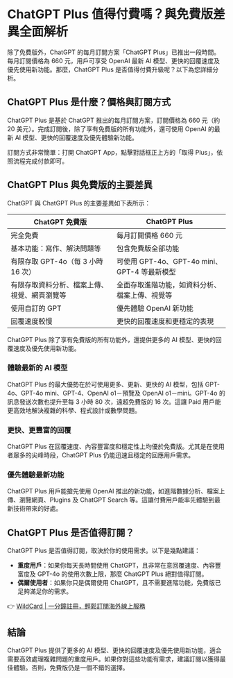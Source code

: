 # ChatGPT Plus 值得付費嗎？與免費版差異全面解析

除了免費版外，ChatGPT 的每月訂閱方案「ChatGPT Plus」已推出一段時間。每月訂閱價格為 660 元，用戶可享受 OpenAI 最新 AI 模型、更快的回覆速度及優先使用新功能。那麼，ChatGPT Plus 是否值得付費升級呢？以下為您詳細分析。

## ChatGPT Plus 是什麼？價格與訂閱方式

ChatGPT Plus 是基於 ChatGPT 推出的每月訂閱方案，訂閱價格為 660 元（約 20 美元）。完成訂閱後，除了享有免費版的所有功能外，還可使用 OpenAI 的最新 AI 模型、更快的回覆速度及優先體驗新功能。

訂閱方式非常簡單：打開 ChatGPT App，點擊對話框正上方的「取得 Plus」，依照流程完成付款即可。

## ChatGPT Plus 與免費版的主要差異

ChatGPT 與 ChatGPT Plus 的主要差異如下表所示：

| **ChatGPT 免費版** | **ChatGPT Plus** |
|--------------------|------------------|
| 完全免費 | 每月訂閱價格 660 元 |
| 基本功能：寫作、解決問題等 | 包含免費版全部功能 |
| 有限存取 GPT-4o（每 3 小時 16 次） | 可使用 GPT-4o、GPT-4o mini、GPT-4 等最新模型 |
| 有限存取資料分析、檔案上傳、視覺、網頁瀏覽等 | 全面存取進階功能，如資料分析、檔案上傳、視覺等 |
| 使用自訂的 GPT | 優先體驗 OpenAI 新功能 |
| 回覆速度較慢 | 更快的回覆速度和更穩定的表現 |

ChatGPT Plus 除了享有免費版的所有功能外，還提供更多的 AI 模型、更快的回覆速度及優先使用新功能。

### 體驗最新的 AI 模型

ChatGPT Plus 的最大優勢在於可使用更多、更新、更快的 AI 模型，包括 GPT-4o、GPT-4o mini、GPT-4、OpenAI o1－預覽及 OpenAI o1－mini。GPT-4o 的訊息發送次數也提升至每 3 小時 80 次，遠超免費版的 16 次。這讓 Paid 用戶能更高效地解決複雜的科學、程式設計或數學問題。

### 更快、更豐富的回覆

ChatGPT Plus 在回覆速度、內容豐富度和穩定性上均優於免費版。尤其是在使用者眾多的尖峰時段，ChatGPT Plus 仍能迅速且穩定的回應用戶需求。

### 優先體驗最新功能

ChatGPT Plus 用戶能搶先使用 OpenAI 推出的新功能，如進階數據分析、檔案上傳、瀏覽網頁、Plugins 及 ChatGPT Search 等。這讓付費用戶能率先體驗到最新技術帶來的好處。

## ChatGPT Plus 是否值得訂閱？

ChatGPT Plus 是否值得訂閱，取決於你的使用需求。以下是幾點建議：

- **重度用戶**：如果你每天長時間使用 ChatGPT，且非常在意回覆速度、內容豐富度及 GPT-4o 的使用次數上限，那麼 ChatGPT Plus 絕對值得訂閱。
- **偶爾使用者**：如果你只是偶爾使用 ChatGPT，且不需要進階功能，免費版已足夠滿足你的需求。

👉 [WildCard | 一分鐘註冊，輕鬆訂閱海外線上服務](https://bbtdd.com/WildCard)

## 結論

ChatGPT Plus 提供了更多的 AI 模型、更快的回覆速度及優先使用新功能，適合需要高效處理複雜問題的重度用戶。如果你對這些功能有需求，建議訂閱以獲得最佳體驗。否則，免費版仍是一個不錯的選擇。